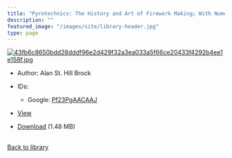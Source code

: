 ```yaml
---
title: "Pyrotechnics: The History and Art of Firework Making; With Numerous Coloured and Other Illustrations"
description: ""
featured_image: "/images/site/library-header.jpg"
type: page
---
```


<a href="https://drive.google.com/uc?export=view&id=1nusaZNj-1AFaWCBhw8O2LI_pciICF_6x" target="_blank">![43fb6c8650bdd28dddf96e2d429f32a3ea033a5f66ce20433f4292b4ee1e158f.jpg](https://drive.google.com/uc?export=view&id=1tRS8xS4VJDiD7XONRb_RRQl3kRac_2f8)</a>
* Author: Alan St. Hill Brock
* IDs:
  * Google: <a href="https://books.google.com/books?id=Pf23PgAACAAJ" target="_blank">Pf23PgAACAAJ</a>
* <a href="https://drive.google.com/uc?export=view&id=1nusaZNj-1AFaWCBhw8O2LI_pciICF_6x" target="_blank">View</a>

* [Download](https://drive.google.com/uc?export=download&id=1nusaZNj-1AFaWCBhw8O2LI_pciICF_6x) (1.48 MB)

<br />[Back to library](/library/)

